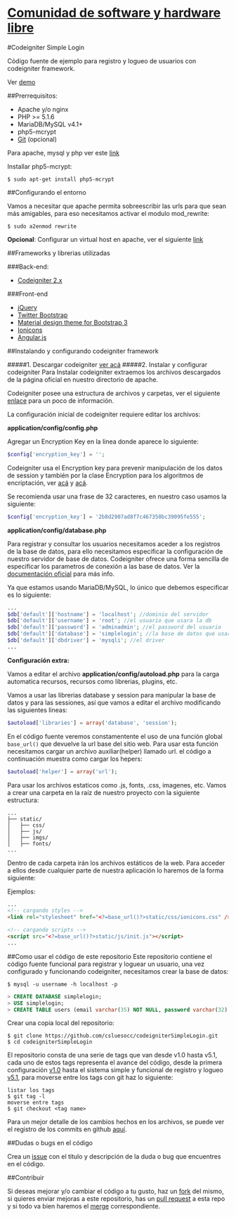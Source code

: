 [Comunidad de software y hardware libre](http://cshluesocc.org/)
==================================

#Codeigniter Simple Login

Código fuente de ejemplo para registro y logueo de usuarios con codeigniter framework.

Ver [demo](http://cshluesocc.org/~carloscarcamo/simplelogin/)

##Prerrequisitos:

* Apache y/o nginx
* PHP >= 5.1.6
* MariaDB/MySQL v4.1+
* php5-mcrypt
* [Git](http://git-scm.com/book/en/v2/Getting-Started-Installing-Git) (opcional) 

Para apache, mysql y php ver este [link](https://www.digitalocean.com/community/tutorials/how-to-install-linux-apache-mysql-php-lamp-stack-on-debian)

Installar php5-mcrypt:

```shell
$ sudo apt-get install php5-mcrypt
```

##Configurando el entorno

Vamos a necesitar que apache permita sobreescribir las urls para que sean más amigables, para eso necesitamos activar el modulo mod_rewrite:

```shell
$ sudo a2enmod rewrite
```

**Opcional**: Configurar un virtual host en apache, ver el siguiente [link](https://www.digitalocean.com/community/tutorials/how-to-set-up-apache-virtual-hosts-on-debian-7)

##Frameworks y librerias utilizadas

###Back-end:
* [Codeigniter 2.x](http://www.codeigniter.com/)

###Front-end
* [jQuery](http://jquery.com/)
* [Twitter Bootstrap](http://getbootstrap.com/)
* [Material design theme for Bootstrap 3](https://github.com/FezVrasta/bootstrap-material-design)
* [Ionicons](https://github.com/driftyco/ionicons)
* [Angular.js](https://angularjs.org/)

##Instalando y configurando codeigniter framework

#####1. Descargar codeigniter [ver acá](http://www.codeigniter.com/download)
#####2. Instalar y configurar codeigniter 
Para Instalar codeigniter extraemos los archivos descargados de la página oficial en nuestro directorio de apache.

Codeigniter posee una estructura de archivos y carpetas, ver el siguiente [enlace](http://andresoller.es/blog/tutorial-basico-codeigniter-ii-estructura-de-carpetas-archivos-de-configuracion-y-urls-amigables/) para un poco de información.

La configuración inicial de codeigniter requiere editar los archivos:

**application/config/config.php**

Agregar un Encryption Key en la linea donde aparece lo siguiente:

```php
$config['encryption_key'] = '';
```

Codeigniter usa el Encryption key para prevenir manipulación de los datos de session y también por la clase Encryption para los algoritmos de encriptación, ver [acá](http://www.codeigniter.com/user_guide/libraries/sessions.html) y [acá](http://www.codeigniter.com/user_guide/libraries/encryption.html).

Se recomienda usar una frase de 32 caracteres, en nuestro caso usamos la siguiente:
```php
$config['encryption_key'] = '2b8d2907ad8f7c467350bc39095fe555';
```

**application/config/database.php**

Para registrar y consultar los usuarios necesitamos aceder a los registros de la base de datos, para ello necesitamos especificar la configuración de nuestro servidor de base de datos. Codeigniter ofrece una forma sencilla de especificar los parametros de conexión a las base de datos. Ver la [documentación oficial](http://www.codeigniter.com/user_guide/database/configuration.html) para más info.

Ya que estamos usando MariaDB/MySQL, lo único que debemos especificar es lo siguiente:

```php
...
$db['default']['hostname'] = 'localhost'; //dominio del servidor
$db['default']['username'] = 'root'; //el usuario que usara la db
$db['default']['password'] = 'adminadmin'; //el password del usuario
$db['default']['database'] = 'simplelogin'; //la base de datos que usara la aplicación
$db['default']['dbdriver'] = 'mysqli'; //el driver 
...
```

**Configuración extra:**

Vamos a editar el archivo **application/config/autoload.php** para la carga automatica recursos, recursos como librerias, plugins, etc. 

Vamos a usar las librerias database y session para manipular la base de datos y para las sessiones, así que vamos a editar el archivo modificando las siguientes lineas:

```php
$autoload['libraries'] = array('database', 'session');
```

En el código fuente veremos constamentente el uso de una función global ```base_url()``` que devuelve la url base del sitio web. Para usar esta función necesitamos cargar un archivo auxiliar(helper) llamado url. el código a continuación muestra como cargar los hepers:

```php
$autoload['helper'] = array('url');
```

Para usar los archivos estaticos como .js, fonts, .css, imagenes, etc. Vamos a crear una carpeta en la raíz de nuestro proyecto con la siguiente estructura:

	...
	├── static/
    │   ├── css/
    │   ├── js/
    │   ├── imgs/
    │   ├── fonts/
	...

Dentro de cada carpeta irán los archivos estáticos de la web. Para acceder a ellos desde cualquier parte de nuestra aplicación lo haremos de la forma siguiente:

Ejemplos:
```html
...
<!-- cargando styles -->
<link rel="stylesheet" href="<?=base_url()?>static/css/ionicons.css" />

<!-- cargando scripts -->
<script src="<?=base_url()?>static/js/init.js"></script>
...
```

##Como usar el código de este repositorio
Este repositorio contiene el código fuente funcional para registrar y loguear un usuario, una vez configurado y funcionando codeigniter, necesitamos crear la base de datos:

```shell
$ mysql -u username -h localhost -p
```

```sql
> CREATE DATABASE simplelogin;
> USE simplelogin;
> CREATE TABLE users (email varchar(35) NOT NULL, password varchar(32) NOT NULL, name varchar(50) DEFAULT NULL, PRIMARY KEY (email));
```

Crear una copia local del repositorio:
```shell
$ git clone https://github.com/csluesocc/codeigniterSimpleLogin.git
$ cd codeigniterSimpleLogin
```
El repositorio consta de una serie de tags que van desde v1.0 hasta v5.1, cada uno de estos tags representa el avance del código, desde la primera configuración [v1.0](https://github.com/csluesocc/codeigniterSimpleLogin/releases/tag/v1.0) hasta el sistema simple y funcional de registro y logueo [v5.1](https://github.com/csluesocc/codeigniterSimpleLogin/releases/tag/v5.1), para moverse entre los tags con git haz lo siguiente:

```shell
listar los tags
$ git tag -l
moverse entre tags
$ git checkout <tag name>
```

Para un mejor detalle de los cambios hechos en los archivos, se puede ver el registro de los commits en github [aquí](https://github.com/csluesocc/codeigniterSimpleLogin/commits/master).

##Dudas o bugs en el código

Crea un [issue](https://github.com/csluesocc/codeigniterSimpleLogin/issues) con el titulo y descripción de la duda o bug que encuentres en el código.

##Contribuir

Si deseas mejorar y/o cambiar el código a tu gusto, haz un [fork](https://help.github.com/articles/fork-a-repo/) del mismo, si quieres enviar mejoras a este repositorio, has un [pull request](https://help.github.com/articles/using-pull-requests/) a esta repo y si todo va bien haremos el [merge](https://help.github.com/articles/merging-a-pull-request/) correspondiente.


